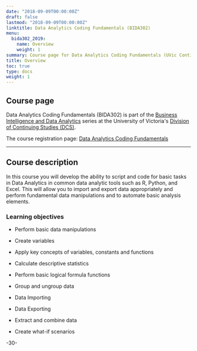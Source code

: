```yaml
---
date: "2018-09-09T00:00:00Z"
draft: false
lastmod: "2018-09-09T00:00:00Z"
linktitle: Data Analytics Coding Fundamentals (BIDA302)
menu:
  bida302_2019:
    name: Overview
    weight: 1
summary: Course page for Data Analytics Coding Fundamentals (UVic Continuing Studies, BIDA302) offered in November - December 2019.
title: Overview
toc: true
type: docs
weight: 1
---
```


## Course page

Data Analytics Coding Fundamentals (BIDA302) is part of the [Business Intelligence and Data Analytics](https://continuingstudies.uvic.ca/business-technology-and-public-relations/series/business-intelligence-and-data-analytics) series at the University of Victoria's [Division of Continuing Studies (DCS)](https://continuingstudies.uvic.ca/).

The course registration page: [Data Analytics Coding Fundamentals](https://continuingstudies.uvic.ca/business-technology-and-public-relations/courses/data-analytics-coding-fundamentals)

***

## Course description

In this course you will develop the ability to script and code for basic tasks in Data Analytics in common data analytic tools such as R, Python, and Excel. This will allow you to import and export data appropriately and perform fundamental data manipulations and to automate basic analysis elements.

### Learning objectives

* Perform basic data manipulations

* Create variables

* Apply key concepts of variables, constants and functions

* Calculate descriptive statistics

* Perform basic logical formula functions

* Group and ungroup data

* Data Importing

* Data Exporting

* Extract and combine data

* Create what-if scenarios



-30-
